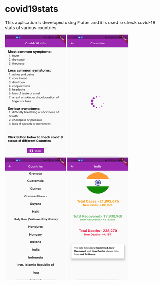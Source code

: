 # covid19stats

This application is developed using Flutter and it is used to check covid-19 stats of various countries.  

<img src="https://github.com/AbhishekBhamare/Covid19-Stats-FlutterApp-Project/blob/AbhishekBhamare-patch-1/s1..jpg" display="center" width="200" height="400" />
<img src="https://github.com/AbhishekBhamare/Covid19-Stats-FlutterApp-Project/blob/AbhishekBhamare-patch-1/s2.jpg" width="200" height="400" />
<img src="https://github.com/AbhishekBhamare/Covid19-Stats-FlutterApp-Project/blob/AbhishekBhamare-patch-1/s3.jpg" width="200" height="400" />
<img src="https://github.com/AbhishekBhamare/Covid19-Stats-FlutterApp-Project/blob/AbhishekBhamare-patch-1/s4.jpg" width="200" height="400" />
